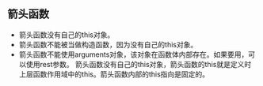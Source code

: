 ## 箭头函数
+ 箭头函数没有自己的this对象。
+ 箭头函数不能被当做构造函数，因为没有自己的this对象。
+ 箭头函数不能使用arguments对象，该对象在函数体内部存在。如果要用，可以使用rest参数。
箭头函数没有自己的this对象，箭头函数的this就是定义时上层函数作用域中的this。箭头函数内部的this指向是固定的。
